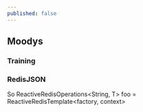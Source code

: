 ```yaml
---
published: false
---
```

## Moodys

### Training

### RedisJSON

So ReactiveRedisOperations<String, T> foo = ReactiveRedisTemplate<factory, context>


  